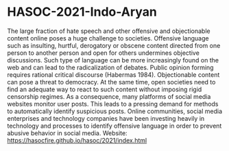 # HASOC-2021-Indo-Aryan
The large fraction of hate speech and other offensive and objectionable content online poses a huge challenge to societies. Offensive language such as insulting, hurtful, derogatory or obscene content directed from one person to another person and open for others undermines objective discussions. Such type of language can be more increasingly found on the web and can lead to the radicalization of debates. Public opinion forming requires rational critical discourse (Habermas 1984). Objectionable content can pose a threat to democracy. At the same time, open societies need to find an adequate way to react to such content without imposing rigid censorship regimes. As a consequence, many platforms of social media websites monitor user posts. This leads to a pressing demand for methods to automatically identify suspicious posts. Online communities, social media enterprises and technology companies have been investing heavily in technology and processes to identify offensive language in order to prevent abusive behavior in social media.
Website: https://hasocfire.github.io/hasoc/2021/index.html
